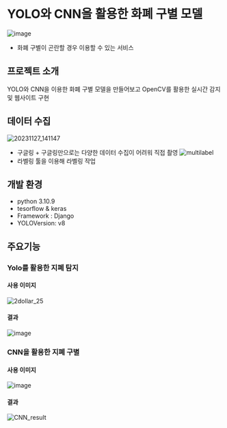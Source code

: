 # YOLO와 CNN을 활용한 화폐 구별 모델
![image](https://github.com/yonghaa/MoneyDetection/assets/145304155/18f37e40-83cc-45ed-97fb-b3cb8d5f8f31)
- 화폐 구별이 곤란할 경우 이용할 수 있는 서비스
## 프로젝트 소개
YOLO와 CNN을 이용한 화폐 구별 모델을 만들어보고 OpenCV를 활용한 실시간 감지 및 웹사이트 구현
## 데이터 수집
![20231127_141147](https://github.com/yonghaa/MoneyDetection/assets/145304155/07d5db38-ad26-4783-ad26-eea1a0ccad57)
- 구글링 + 구글링만으로는 다양한 데이터 수집이 어려워 직접 촬영
![multilabel](https://github.com/yonghaa/MoneyDetection/assets/145304155/d2064f59-64f6-4cf0-b4e7-870f00a3ee1b)
- 라벨링 툴을 이용해 라벨링 작업
## 개발 환경
- python 3.10.9
- tesorflow & keras
- Framework : Django
- YOLOVersion: v8
## 주요기능
### Yolo를 활용한 지폐 탐지
#### 사용 이미지
![2dollar_25](https://github.com/yonghaa/MoneyDetection/assets/145304155/6e13f5dc-db19-4d60-b001-6960fd42f62d)
#### 결과
![image](https://github.com/yonghaa/MoneyDetection/assets/145304155/dd9d42a1-0a16-4d7c-a9d0-501cb9f0bb75)
### CNN을 활용한 지폐 구별
#### 사용 이미지
![image](https://github.com/yonghaa/MoneyDetection/assets/145304155/24bb19bb-4714-4c61-b0be-c6150e888197)
#### 결과
![CNN_result](https://github.com/yonghaa/MoneyDetection/assets/145304155/f3294dd9-3214-446d-a1ea-43d5e487868c)


